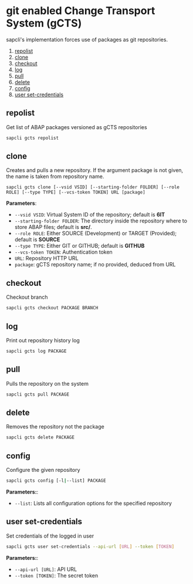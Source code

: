 # git enabled Change Transport System (gCTS)

sapcli's implementation forces use of packages as git repositories.

1. [repolist](#repolist)
2. [clone](#clone)
3. [checkout](#checkout)
4. [log](#log)
5. [pull](#pull)
6. [delete](#delete)
7. [config](#config)
8. [user set-credentials](#user-set-credentials)

## repolist

Get list of ABAP packages versioned as gCTS repositories

```bash
sapcli gcts repolist
```

## clone

Creates and pulls a new repository. If the argument package is
not given, the name is taken from repository name.

```
sapcli gcts clone [--vsid VSID] [--starting-folder FOLDER] [--role ROLE] [--type TYPE] [--vcs-token TOKEN] URL [package]
```

**Parameters**:
- `--vsid VSID`: Virtual System ID of the repository; default is **6IT**
- `--starting-folder FOLDER`: The directory inside the repository where to store ABAP files; default is **src/**.
- `--role ROLE`: Either SOURCE (Development) or TARGET (Provided); default is **SOURCE**
- `--type TYPE`: Either GIT or GITHUB; default is **GITHUB**
- `--vcs-token TOKEN`: Authentication token
- `URL`: Repository HTTP URL
- `package`: gCTS repository name; if no provided, deduced from URL

## checkout

Checkout branch

```bash
sapcli gcts checkout PACKAGE BRANCH
```

## log

Print out repository history log

```bash
sapcli gcts log PACKAGE
```

## pull

Pulls the repository on the system

```bash
sapcli gcts pull PACKAGE
```

## delete

Removes the repository not the package

```bash
sapcli gcts delete PACKAGE
```

## config

Configure the given repository

```bash
sapcli gcts config [-l|--list] PACKAGE
```

**Parameters:**:
- `--list`: Lists all configuration options for the specified repository

## user set-credentials

Set credentials of the logged in user

```bash
sapcli gcts user set-credentials --api-url [URL] --token [TOKEN]
```

**Parameters:**:
- `--api-url [URL]`: API URL
- `--token [TOKEN]`: The secret token

